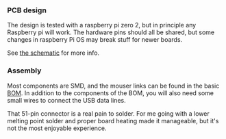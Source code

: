 ### PCB design

The design is tested with a raspberry pi zero 2, but in principle any Raspberry pi will work. The hardware pins should all be shared, but some changes in raspberry Pi OS may break stuff for newer boards. 

See [the schematic](schematic.pdf) for more info.

### Assembly

Most components are SMD, and the mouser links can be found in the basic [BOM](BOM.csv). In addition to the components of the BOM, you will also need some small wires to connect the USB data lines.

That 51-pin connector is a real pain to solder. For me going with a lower melting point solder and proper board heating made it manageable, but it's not the most enjoyable experience.



